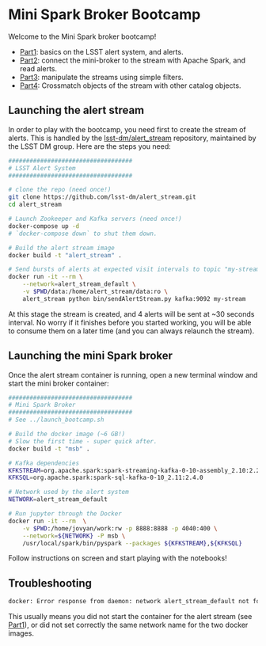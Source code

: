 # Mini Spark Broker Bootcamp

Welcome to the Mini Spark broker bootcamp!

* [Part1](bootcamp_1_lsst_alert_stream.ipynb): basics on the LSST alert system, and alerts.
* [Part2](bootcamp_2_simple_connection.ipynb): connect the mini-broker to the stream with Apache Spark, and read alerts.
* [Part3](bootcamp_3_filtering.ipynb): manipulate the streams using simple filters.
* [Part4](bootcamp_4_crossmatching.ipynb): Crossmatch objects of the stream with other catalog objects.

## Launching the alert stream

In order to play with the bootcamp, you need first to create the stream of alerts. This is handled by the [lsst-dm/alert_stream](https://github.com/lsst-dm/alert_stream) repository, maintained by the LSST DM group. Here are the steps you need:

```bash
###################################
# LSST Alert System
###################################

# clone the repo (need once!)
git clone https://github.com/lsst-dm/alert_stream.git
cd alert_stream

# Launch Zookeeper and Kafka servers (need once!)
docker-compose up -d
# `docker-compose down` to shut them down.

# Build the alert stream image
docker build -t "alert_stream" .

# Send bursts of alerts at expected visit intervals to topic "my-stream":
docker run -it --rm \
    --network=alert_stream_default \
    -v $PWD/data:/home/alert_stream/data:ro \
    alert_stream python bin/sendAlertStream.py kafka:9092 my-stream
```

At this stage the stream is created, and 4 alerts will be sent at ~30 seconds interval. No worry if it finishes before you started working, you will be able to consume them on a later time (and you can always relaunch the stream).

## Launching the mini Spark broker

Once the alert stream container is running, open a new terminal window and start the mini broker container:

```bash
###################################
# Mini Spark Broker
###################################
# See ../launch_bootcamp.sh

# Build the docker image (~6 GB!)
# Slow the first time - super quick after.
docker build -t "msb" .

# Kafka dependencies
KFKSTREAM=org.apache.spark:spark-streaming-kafka-0-10-assembly_2.10:2.2.0
KFKSQL=org.apache.spark:spark-sql-kafka-0-10_2.11:2.4.0

# Network used by the alert system
NETWORK=alert_stream_default

# Run jupyter through the Docker
docker run -it --rm  \
	-v $PWD:/home/jovyan/work:rw -p 8888:8888 -p 4040:400 \
	--network=${NETWORK} -P msb \
	/usr/local/spark/bin/pyspark --packages ${KFKSTREAM},${KFKSQL}
```

Follow instructions on screen and start playing with the notebooks!

## Troubleshooting

```bash
docker: Error response from daemon: network alert_stream_default not found.
```
This usually means you did not start the container for the alert stream (see [Part1](bootcamp_1_lsst_alert_stream.ipynb)), or did not set correctly the same network name for the two docker images.